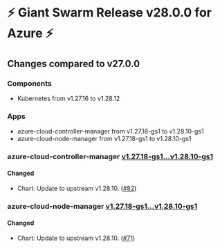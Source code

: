 # :zap: Giant Swarm Release v28.0.0 for Azure :zap:

## Changes compared to v27.0.0

### Components

- Kubernetes from v1.27.16 to v1.28.12

### Apps

- azure-cloud-controller-manager from v1.27.18-gs1 to v1.28.10-gs1
- azure-cloud-node-manager from v1.27.18-gs1 to v1.28.10-gs1

### azure-cloud-controller-manager [v1.27.18-gs1...v1.28.10-gs1](https://github.com/giantswarm/azure-cloud-controller-manager-app/compare/v1.27.18-gs1...v1.28.10-gs1)

#### Changed

- Chart: Update to upstream v1.28.10. ([#82](https://github.com/giantswarm/azure-cloud-controller-manager-app/pull/82))

### azure-cloud-node-manager [v1.27.18-gs1...v1.28.10-gs1](https://github.com/giantswarm/azure-cloud-node-manager-app/compare/v1.27.18-gs1...v1.28.10-gs1)

#### Changed

- Chart: Update to upstream v1.28.10. ([#71](https://github.com/giantswarm/azure-cloud-node-manager-app/pull/71))
